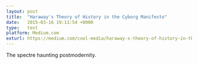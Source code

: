 ```yaml
---
layout: post
title:  "Haraway's Theory of History in the Cyborg Manifesto"
date:   2015-03-16 19:11:54 +0000
type:   text
platform: Medium.com
exturl: https://medium.com/cool-media/haraway-s-theory-of-history-in-the-cyborg-manifesto-9a85faa0a1e9
---
```

The spectre haunting postmodernity.
